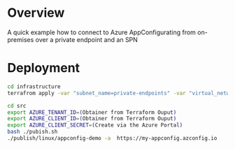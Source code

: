 # Overview

A quick example how to connect to Azure AppConfigurating from on-premises over a private endpoint and an SPN

# Deployment 
```bash
cd infrastructure
terrafrom apply -var "subnet_name=private-endpoints" -var "virtual_network_name=vnet001" -var "virtual_network_rg=networking_rg"

cd src 
export AZURE_TENANT_ID=(Obtainer from Terraform Ouput)                                   
export AZURE_CLIENT_ID=(Obtainer from Terraform Ouput)                               
export AZURE_CLIENT_SECRET=(Create via the Azure Portal)
bash ./pubish.sh
./publish/linux/appconfig-demo -a  https://my-appconfig.azconfig.io
```